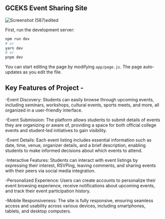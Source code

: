 
## GCEKS Event Sharing Site 

![Screenshot (587)edited](https://github.com/YashDhumke/GCEK-S-Event-Sharing-Application/assets/89930129/3f4d0459-37d4-4670-b588-383e8a50a744)

First, run the development server:

```bash
npm run dev
# or
yarn dev
# or
pnpm dev
```

You can start editing the page by modifying `app/page.js`. The page auto-updates as you edit the file.


## Key Features of Project - 

-Event Discovery: Students can easily browse through upcoming events, including seminars, workshops, cultural events, sports meets, and more, all organized in a user-friendly interface.

-Event Submission: The platform allows students to submit details of events they are organizing or aware of, providing a space for both official college events and student-led initiatives to gain visibility.

-Event Details: Each event listing includes essential information such as date, time, venue, organizer details, and a brief description, enabling students to make informed decisions about which events to attend.

-Interactive Features: Students can interact with event listings by expressing their interest, RSVPing, leaving comments, and sharing events with their peers via social media integration.

-Personalized Experience: Users can create accounts to personalize their event browsing experience, receive notifications about upcoming events, and track their event participation history.

-Mobile Responsiveness: The site is fully responsive, ensuring seamless access and usability across various devices, including smartphones, tablets, and desktop computers.


